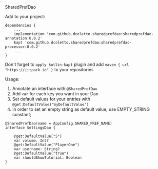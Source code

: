 SharedPrefDao

Add to your project:

```
dependencies {
    ...
    implementation 'com.github.dcoletto.sharedprefdao:sharedprefdao-annotation:0.0.2'
    kapt 'com.github.dcoletto.sharedprefdao:sharedprefdao-processor:0.0.2'
    ...
}
```
Don't forget to `apply kotlin-kapt` plugin and add `maven { url "https://jitpack.io" }` to your repositories

Usage:

1. Annotate an interface with `@SharedPrefDao`
2. Add `var` for each key you want in your Dao
3. Set default values for your entries with `@get:DefaultValue("myDefaultValue")`
4. In order to set an empty string as default value, use EMPTY_STRING constant;

```
@SharedPrefDao(name = AppConfig.SHARED_PREF_NAME)
interface SettingsDao {

    @get:DefaultValue("5")
    var volume: Int?
    @get:DefaultValue("PlayerOne")
    var username: String?
    @get:DefaultValue("true")
    var shouldShowTutorial: Boolean
}
```
